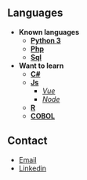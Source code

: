 ## Languages
* <strong>Known languages</strong>  
  * [<strong>Python 3</strong>](https://www.python.org/)
  * [<strong>Php</strong>](https://www.php.net/)
  * [<strong>Sql</strong>](https://en.wikipedia.org/wiki/SQL)
* <strong>Want to learn</strong> 
  * [<strong>C#</strong>](https://en.wikipedia.org/wiki/C_Sharp_%28programming_language%29)
  * [<strong>Js</strong>](https://www.javascript.com/)
      * [<i>Vue</i>](https://vuejs.org/)
      * [<i>Node</i>](https://nodejs.org/en/)
  * [<strong>R</strong>](https://www.r-project.org/)
  * [<strong>COBOL</strong>](https://developer.ibm.com/languages/cobol/)

## Contact
* [Email](mailto:reece.harris98@protonmail.com) 
* [Linkedin](https://www.linkedin.com/in/reece-harris-3215b91bb/)
